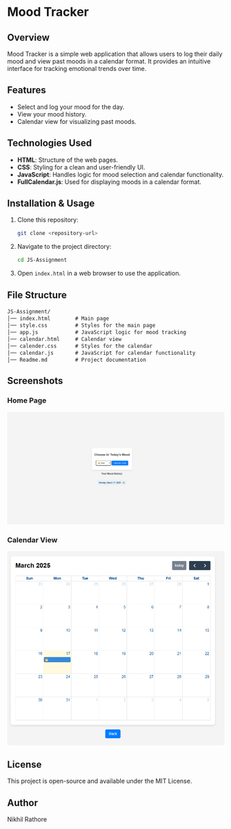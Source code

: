 # Mood Tracker

## Overview
Mood Tracker is a simple web application that allows users to log their daily mood and view past moods in a calendar format. It provides an intuitive interface for tracking emotional trends over time.

## Features

- Select and log your mood for the day.
- View your mood history.
- Calendar view for visualizing past moods.

## Technologies Used

- **HTML**: Structure of the web pages.
- **CSS**: Styling for a clean and user-friendly UI.
- **JavaScript**: Handles logic for mood selection and calendar functionality.
- **FullCalendar.js**: Used for displaying moods in a calendar format.

## Installation & Usage

1. Clone this repository:
   ```sh
   git clone <repository-url>
   ```
2. Navigate to the project directory:
   ```sh
   cd JS-Assignment
   ```
3. Open `index.html` in a web browser to use the application.

## File Structure

```
JS-Assignment/
│── index.html        # Main page
│── style.css         # Styles for the main page
│── app.js            # JavaScript logic for mood tracking
│── calendar.html     # Calendar view
│── calender.css      # Styles for the calendar
│── calendar.js       # JavaScript for calendar functionality
│── Readme.md         # Project documentation
```

## Screenshots

### Home Page
![Home Page](screenshots/home.png)

### Calendar View
![Calendar View](screenshots/calendar-view.png)

## License

This project is open-source and available under the MIT License.

## Author

Nikhil Rathore


